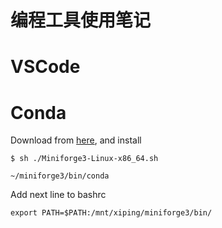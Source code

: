 # 编程工具使用笔记

# VSCode

# Conda
Download from [here](https://conda-forge.org/download/), and install
```  
$ sh ./Miniforge3-Linux-x86_64.sh

~/miniforge3/bin/conda
```
Add next line to bashrc
```
export PATH=$PATH:/mnt/xiping/miniforge3/bin/
```
  
